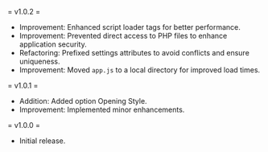= v1.0.2 =
* Improvement: Enhanced script loader tags for better performance.
* Improvement: Prevented direct access to PHP files to enhance application security.
* Refactoring: Prefixed settings attributes to avoid conflicts and ensure uniqueness.
* Improvement: Moved `app.js` to a local directory for improved load times.

= v1.0.1 =
* Addition: Added option Opening Style.
* Improvement: Implemented minor enhancements.

= v1.0.0 =
* Initial release.